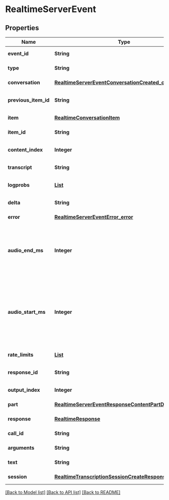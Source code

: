 # RealtimeServerEvent
## Properties

| Name | Type | Description | Notes |
|------------ | ------------- | ------------- | -------------|
| **event\_id** | **String** | The unique ID of the server event. | [default to null] |
| **type** | **String** | The event type, must be &#x60;conversation.created&#x60;. | [default to null] |
| **conversation** | [**RealtimeServerEventConversationCreated_conversation**](RealtimeServerEventConversationCreated_conversation.md) |  | [default to null] |
| **previous\_item\_id** | **String** | The ID of the preceding item after which the new item will be inserted.  | [default to null] |
| **item** | [**RealtimeConversationItem**](RealtimeConversationItem.md) |  | [default to null] |
| **item\_id** | **String** | The ID of the item. | [default to null] |
| **content\_index** | **Integer** | The index of the content part in the item&#39;s content array. | [default to null] |
| **transcript** | **String** | The final transcript of the audio. | [default to null] |
| **logprobs** | [**List**](LogProbProperties.md) | The log probabilities of the transcription. | [optional] [default to null] |
| **delta** | **String** | The text delta. | [default to null] |
| **error** | [**RealtimeServerEventError_error**](RealtimeServerEventError_error.md) |  | [default to null] |
| **audio\_end\_ms** | **Integer** | Milliseconds since the session started when speech stopped. This will  correspond to the end of audio sent to the model, and thus includes the  &#x60;min_silence_duration_ms&#x60; configured in the Session.  | [default to null] |
| **audio\_start\_ms** | **Integer** | Milliseconds from the start of all audio written to the buffer during the  session when speech was first detected. This will correspond to the  beginning of audio sent to the model, and thus includes the  &#x60;prefix_padding_ms&#x60; configured in the Session.  | [default to null] |
| **rate\_limits** | [**List**](RealtimeServerEventRateLimitsUpdated_rate_limits_inner.md) | List of rate limit information. | [default to null] |
| **response\_id** | **String** | The unique ID of the response that produced the audio. | [default to null] |
| **output\_index** | **Integer** | The index of the output item in the response. | [default to null] |
| **part** | [**RealtimeServerEventResponseContentPartDone_part**](RealtimeServerEventResponseContentPartDone_part.md) |  | [default to null] |
| **response** | [**RealtimeResponse**](RealtimeResponse.md) |  | [default to null] |
| **call\_id** | **String** | The ID of the function call. | [default to null] |
| **arguments** | **String** | The final arguments as a JSON string. | [default to null] |
| **text** | **String** | The final text content. | [default to null] |
| **session** | [**RealtimeTranscriptionSessionCreateResponse**](RealtimeTranscriptionSessionCreateResponse.md) |  | [default to null] |

[[Back to Model list]](../README.md#documentation-for-models) [[Back to API list]](../README.md#documentation-for-api-endpoints) [[Back to README]](../README.md)

